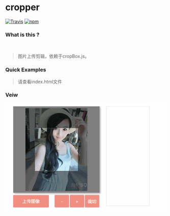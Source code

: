 # cropper
[![Travis](https://img.shields.io/travis/rust-lang/rust.svg)](https://github.com/flitrue/cropper.git)  [![npm](https://img.shields.io/npm/l/express.svg)](http://www.flitrue.com)
### What is this ?
 
> 图片上传剪辑，依赖于cropBox.js。

### Quick Examples

>请查看index.html文件

### Veiw

<img src="img/cropper.gif" alt="cropper"></img>

